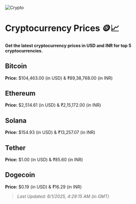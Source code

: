 
![Crypto](https://www.techguide.com.au/wp-content/uploads/2020/11/crypto3.jpeg)

# Cryptocurrency Prices 🪙📈

#### Get the latest cryptocurrency prices in USD and INR for top 5 cryptocurrencies.

## Bitcoin

**Price:** $104,463.00 (in USD) & ₹89,38,768.00 (in INR)

## Ethereum

**Price:** $2,514.61 (in USD) & ₹2,15,172.00 (in INR)

## Solana

**Price:** $154.93 (in USD) & ₹13,257.07 (in INR)

## Tether

**Price:** $1.00 (in USD) & ₹85.60 (in INR)

## Dogecoin

**Price:** $0.19 (in USD) & ₹16.29 (in INR)

> _Last Updated: 6/1/2025, 4:29:15 AM (in GMT)_
